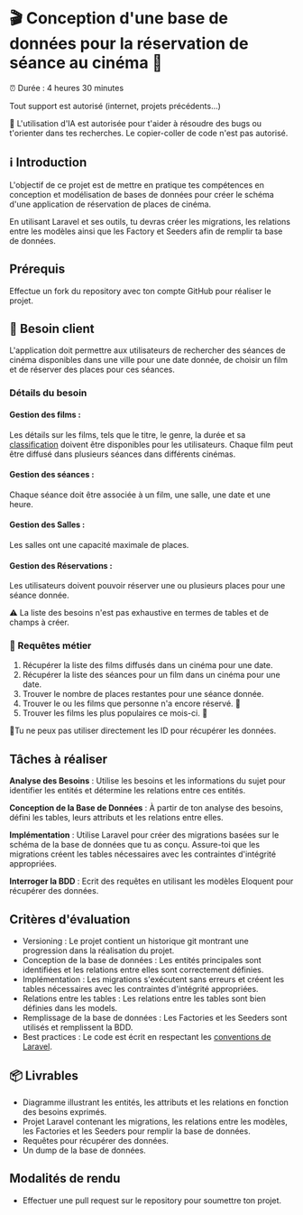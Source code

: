 # 🎬 Conception d'une base de données pour la réservation de séance au cinéma 🎥

⏰ Durée : 4 heures 30 minutes

Tout support est autorisé (internet, projets précédents...)

🤖 L'utilisation d'IA est autorisée pour t'aider à résoudre des bugs ou t'orienter dans tes recherches. Le copier-coller
de code n'est pas autorisé.

## ℹ️ Introduction

L'objectif de ce projet est de mettre en pratique tes compétences en conception et modélisation de bases de
données pour créer le schéma d'une application de réservation de places de cinéma. 

En utilisant Laravel et ses outils,
tu devras créer les migrations, les relations entre les modèles ainsi que les Factory et Seeders afin de remplir ta base
de données.

## Prérequis 

Effectue un fork du repository avec ton compte GitHub pour réaliser le projet.

## 🎯 Besoin client

L'application doit permettre aux utilisateurs de rechercher des séances de cinéma disponibles dans une ville pour une
date donnée, de choisir un film et de réserver des places pour ces séances.

### Détails du besoin

#### Gestion des films :

Les détails sur les films, tels que le titre, le genre, la durée et
sa [classification](https://fr.wikipedia.org/wiki/Commission_de_classification_des_%C5%93uvres_cin%C3%A9matographiques)
doivent être disponibles pour les utilisateurs.
Chaque film peut être diffusé dans plusieurs séances dans différents cinémas.

#### Gestion des séances :

Chaque séance doit être associée à un film, une salle, une date et une heure.

#### Gestion des Salles :

Les salles ont une capacité maximale de places.

#### Gestion des Réservations :

Les utilisateurs doivent pouvoir réserver une ou plusieurs places pour une séance donnée.

⚠️ La liste des besoins n'est pas exhaustive en termes de tables et de champs à créer.

### 🔎 Requêtes métier

1. Récupérer la liste des films diffusés dans un cinéma pour une date.
2. Récupérer la liste des séances pour un film dans un cinéma pour une date.
3. Trouver le nombre de places restantes pour une séance donnée.
4. Trouver le ou les films que personne n'a encore réservé. 🚨
5. Trouver les films les plus populaires ce mois-ci. 🚨

🚨Tu ne peux pas utiliser directement les ID pour récupérer les données.

## Tâches à réaliser

**Analyse des Besoins** : Utilise les besoins et les informations du sujet pour identifier les entités et détermine les relations entre ces entités.

**Conception de la Base de Données** : À partir de ton analyse des besoins, défini les tables, leurs attributs et les relations entre elles.

**Implémentation** : Utilise Laravel pour créer des migrations basées sur le schéma de la base de données que
tu as conçu. Assure-toi que les migrations créent les tables nécessaires avec les contraintes d'intégrité
appropriées.

**Interroger la BDD** : Ecrit des requêtes en utilisant les modèles Eloquent pour récupérer des données.

## Critères d'évaluation

- Versioning : Le projet contient un historique git montrant une progression dans la réalisation du projet.
- Conception de la base de données : Les entités principales sont identifiées et les relations entre elles
  sont correctement définies.
- Implémentation : Les migrations s'exécutent sans erreurs et créent les tables nécessaires avec
  les contraintes d'intégrité appropriées.
- Relations entre les tables : Les relations entre les tables sont bien définies dans les models.
- Remplissage de la base de données : Les Factories et les Seeders sont utilisés et remplissent la BDD.
- Best practices : Le code est écrit en respectant
  les [conventions de Laravel](https://github.com/alexeymezenin/laravel-best-practices).

## 📦 Livrables

- Diagramme illustrant les entités, les attributs et les relations en fonction des besoins exprimés.
- Projet Laravel contenant les migrations, les relations entre les modèles, les Factories et les Seeders pour remplir la
  base de données.
- Requêtes pour récupérer des données.
- Un dump de la base de données.

## Modalités de rendu

- Effectuer une pull request sur le repository pour soumettre ton projet.

